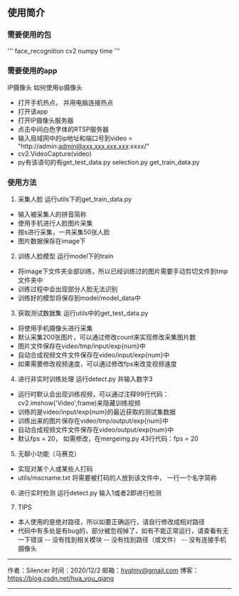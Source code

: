 ## 使用简介
### 需要使用的包
'''
face_recognition
cv2
numpy
time
'''
### 需要使用的app
IP摄像头
如何使用ip摄像头
- 打开手机热点， 并用电脑连接热点
- 打开该app
- 打开IP摄像头服务器
- 点击中间白色字体的RTSP服务器
- 输入局域网中的ip地址和端口号到video = "http://admin:admin@xxx.xxx.xxx.xxx:xxxx/"
- cv2.VideoCapture(video)
- py有该语句的有get_test_data.py   selection.py   get_train_data.py  

### 使用方法
1. 采集人脸
运行utils下的get_train_data.py
- 输入被采集人的拼音简称
- 使用手机进行人脸图片采集
- 按s进行采集，一共采集50张人脸
- 图片数据保存在image下

2. 训练人脸模型
运行model下的train
- 将image下文件夹全部训练，所以已经训练过的图片需要手动剪切文件到tmp文件夹中
- 训练过程中会出现部分人脸无法识别
- 训练好的模型将保存到model/model_data中

3. 获取测试数据集
运行utils中的get_test_data.py
- 将使用手机摄像头进行采集
- 默认采集200张图片，可以通过修改count来实现修改采集图片数
- 图片文件保存在video/tmp/input/exp{num}中
- 自动合成视频文件文件保存在video/input/exp{num}中
- 如果需要修改视频速度，可以通过修改fps来改变视频速度

4. 进行非实时训练处理
运行detect.py
并输入数字3
- 运行时默认会出现训练视频，可以通过注释99行代码：cv2.imshow('Video',frame)来隐藏训练视频
- 训练的是video/input/exp{num}的最近获取的测试集数据
- 训练出来的图片保存在video/tmp/output/exp{num}中
- 自动合成视频文件文件保存在video/output/exp{num}中
- 默认fps = 20， 如需修改，在mergeimg.py 43行代码：fps = 20

5. 无聊小功能（马赛克）
- 实现对某个人或某些人打码
- utils/mscname.txt 将需要被打码的人放到该文件中， 一行一个名字简称

6. 进行实时检测
运行detect.py
输入1或者2即进行检测

7. TIPS
- 本人使用的是绝对路径，所以如要正确运行，请自行修改成相对路径
- 代码中有多处是有bug的，部分被忽视掉了，如有不能正常运行，请查看有无一下错误
-- 没有找到相关模块
-- 没有找到路径（或文件）
-- 没有连接手机摄像头



***************************************************************
作者：Silencer
时间：2020/12/2
邮箱：hyqlmy@gmail.com
博客：https://blog.csdn.net/hua_you_qiang
***************************************************************
